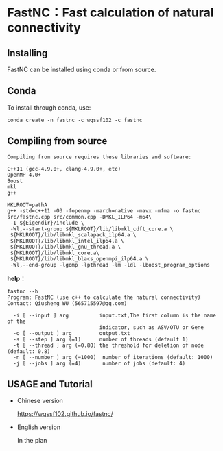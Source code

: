 # FastNC：Fast calculation of natural connectivity
## Installing
FastNC can be installed using conda or from source.
## Conda
To install through conda, use:
```
conda create -n fastnc -c wqssf102 -c fastnc
```
## Compiling from source
```
Compiling from source requires these libraries and software:
```
```
C++11 (gcc-4.9.0+, clang-4.9.0+, etc)
OpenMP 4.0+
Boost
mkl
g++
```
```
MKLROOT=pathA
g++ -std=c++11 -O3 -fopenmp -march=native -mavx -mfma -o fastnc src/fastnc.cpp src/common.cpp -DMKL_ILP64 -m64\
 -I ${Eigendir}/include \
 -Wl,--start-group ${MKLROOT}/lib/libmkl_cdft_core.a \
 ${MKLROOT}/lib/libmkl_scalapack_ilp64.a \
 ${MKLROOT}/lib/libmkl_intel_ilp64.a \
 ${MKLROOT}/lib/libmkl_gnu_thread.a \
 ${MKLROOT}/lib/libmkl_core.a\
 ${MKLROOT}/lib/libmkl_blacs_openmpi_ilp64.a \
 -Wl,--end-group -lgomp -lpthread -lm -ldl -lboost_program_options
```
**help**：
```
fastnc --h
Program: FastNC (use c++ to calculate the natural connectivity)
Contact: Qiusheng WU (565715597@qq.com)

  -i [ --input ] arg          input.txt,The first column is the name of the
                              indicator, such as ASV/OTU or Gene
  -o [ --output ] arg         output.txt
  -s [ --step ] arg (=1)      number of threads (default 1)
  -t [ --thread ] arg (=0.80) the threshold for deletion of node (default: 0.8)
  -n [ --number ] arg (=1000)  number of iterations (default: 1000)
  -j [ --jobs ] arg (=4)       number of jobs (default: 4)
  ```

## USAGE and Tutorial

* Chinese version

  <u>https://wqssf102.github.io/fastnc/</u>

* English version

  In the plan
  
  
